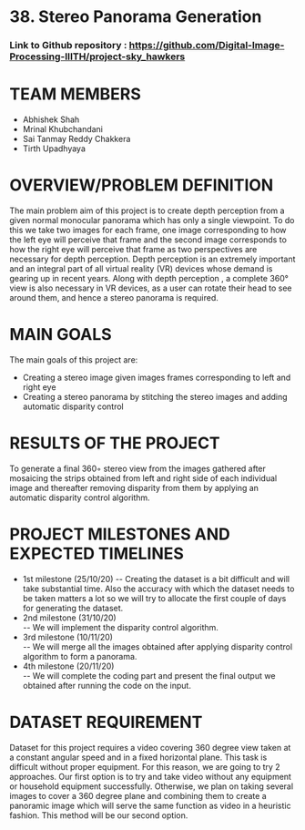 # 38.  Stereo Panorama Generation
### Link to Github repository : https://github.com/Digital-Image-Processing-IIITH/project-sky_hawkers                     
# TEAM MEMBERS
- Abhishek Shah
- Mrinal Khubchandani
- Sai Tanmay Reddy Chakkera
- Tirth Upadhyaya

# OVERVIEW/PROBLEM DEFINITION
The main problem aim of this project is to create depth perception from a given normal monocular panorama which has only a single viewpoint. To do this we take two images for each frame, one image corresponding to how the left eye will perceive that frame and the second image corresponds to how the right eye will perceive that frame as two perspectives are necessary for depth perception. Depth perception is an extremely important and an integral part of all virtual reality (VR) devices whose demand is gearing up in recent years. Along with depth perception , a complete 360° view is also necessary in VR devices, as a user can rotate their head to see around them, and hence a stereo panorama is required.

# MAIN GOALS
The main goals of this project are:
- Creating a stereo image given images frames corresponding to left and right eye
- Creating a stereo panorama by stitching the stereo images and adding automatic disparity control

# RESULTS OF THE PROJECT
 To generate a final 360◦ stereo view from the images gathered after mosaicing the strips obtained from left and right side of each individual image and thereafter removing disparity from them by applying an automatic disparity control algorithm.

# PROJECT MILESTONES AND EXPECTED TIMELINES
- 1st milestone (25/10/20)
-- Creating the dataset is a bit difficult and will take substantial time. Also the accuracy with which the dataset needs to be taken matters a lot so we will try to allocate the first couple of days for generating the dataset. <br>
- 2nd milestone (31/10/20) <br>
-- We will implement the disparity control algorithm. <br>
- 3rd milestone (10/11/20) <br>
-- We will merge all the images obtained after applying disparity control algorithm to form a panorama. <br>
- 4th milestone (20/11/20) <br>
-- We will complete the coding part and present the final output we obtained after running the code on the input.

# DATASET REQUIREMENT
Dataset for this project requires a video covering 360 degree view taken at a constant angular speed and in a fixed horizontal plane.  This task is difficult without proper equipment. For this reason, we are going to try 2 approaches. Our first option is to try and take video without any equipment or household equipment successfully. Otherwise, we plan on taking several images to cover a 360 degree plane and combining them to create a panoramic image which will serve the same function as video in a heuristic fashion. This method will be our second option.
